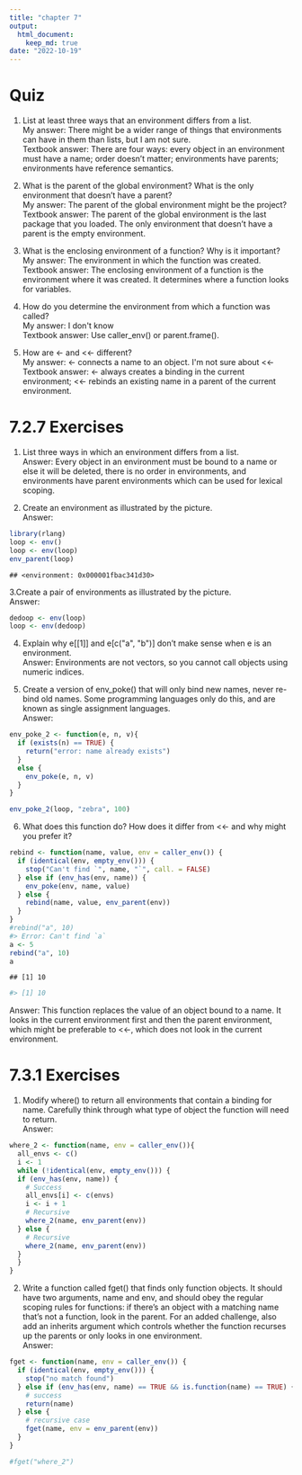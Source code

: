 ```yaml
---
title: "chapter 7"
output: 
  html_document:
    keep_md: true
date: "2022-10-19"
---
```




# Quiz

1. List at least three ways that an environment differs from a list.    
My answer: There might be a wider range of things that environments can have in them than lists, but I am not sure.   
Textbook answer: There are four ways: every object in an environment must have a name; order doesn’t matter; environments have parents; environments have reference semantics.   

2. What is the parent of the global environment? What is the only environment that doesn’t have a parent?    
My answer: The parent of the global environment might be the project?      
Textbook answer: The parent of the global environment is the last package that you loaded. The only environment that doesn’t have a parent is the empty environment.   

3. What is the enclosing environment of a function? Why is it important?    
My answer: The environment in which the function was created.     
Textbook answer: The enclosing environment of a function is the environment where it was created. It determines where a function looks for variables.    

4. How do you determine the environment from which a function was called?     
My answer: I don't know   
Textbook answer: Use caller_env() or parent.frame().    

5. How are <- and <<- different?    
My answer: <- connects a name to an object. I'm not sure about <<-    
Textbook answer: <- always creates a binding in the current environment; <<- rebinds an existing name in a parent of the current environment.   

# 7.2.7 Exercises

1. List three ways in which an environment differs from a list.   
Answer: Every object in an environment must be bound to a name or else it will be deleted, there is no order in environments, and environments have parent environments which can be used for lexical scoping. 

2. Create an environment as illustrated by the picture.   
Answer:

```r
library(rlang)
loop <- env()
loop <- env(loop)
env_parent(loop)
```

```
## <environment: 0x000001fbac341d30>
```

3.Create a pair of environments as illustrated by the picture.    
Answer:

```r
dedoop <- env(loop)
loop <- env(dedoop)
```

4. Explain why e[[1]] and e[c("a", "b")] don’t make sense when e is an environment.   
Answer: Environments are not vectors, so you cannot call objects using numeric indices. 

5. Create a version of env_poke() that will only bind new names, never re-bind old names. Some programming languages only do this, and are known as single assignment languages.   
Answer:

```r
env_poke_2 <- function(e, n, v){
  if (exists(n) == TRUE) {
    return("error: name already exists")
  }
  else {
    env_poke(e, n, v)
  }
}

env_poke_2(loop, "zebra", 100)
```

6. What does this function do? How does it differ from <<- and why might you prefer it?

```r
rebind <- function(name, value, env = caller_env()) {
  if (identical(env, empty_env())) {
    stop("Can't find `", name, "`", call. = FALSE)
  } else if (env_has(env, name)) {
    env_poke(env, name, value)
  } else {
    rebind(name, value, env_parent(env))
  }
}
#rebind("a", 10)
#> Error: Can't find `a`
a <- 5
rebind("a", 10)
a
```

```
## [1] 10
```

```r
#> [1] 10
```
Answer: This function replaces the value of an object bound to a name. It looks in the current environment first and then the parent environment, which might be preferable to <<-, which does not look in the current environment. 

# 7.3.1 Exercises

1. Modify where() to return all environments that contain a binding for name. Carefully think through what type of object the function will need to return.   
Answer:

```r
where_2 <- function(name, env = caller_env()){
  all_envs <- c()
  i <- 1
  while (!identical(env, empty_env())) {
  if (env_has(env, name)) {
    # Success
    all_envs[i] <- c(envs)
    i <- i + 1
    # Recursive
    where_2(name, env_parent(env))
  } else {
    # Recursive 
    where_2(name, env_parent(env))
  }
  }
}
```

2. Write a function called fget() that finds only function objects. It should have two arguments, name and env, and should obey the regular scoping rules for functions: if there’s an object with a matching name that’s not a function, look in the parent. For an added challenge, also add an inherits argument which controls whether the function recurses up the parents or only looks in one environment.    
Answer:

```r
fget <- function(name, env = caller_env()) {
  if (identical(env, empty_env())) {
    stop("no match found")
  } else if (env_has(env, name) == TRUE && is.function(name) == TRUE) {
    # success 
    return(name)
  } else {
    # recursive case
    fget(name, env = env_parent(env))
  }
}

#fget("where_2")
```

